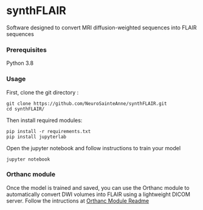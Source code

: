 # synthFLAIR
Software designed to convert MRI diffusion-weighted sequences into FLAIR sequences

### Prerequisites
Python 3.8

### Usage
First, clone the git directory :

```
git clone https://github.com/NeuroSainteAnne/synthFLAIR.git
cd synthFLAIR/
```

Then install required modules:

```
pip install -r requirements.txt
pip install jupyterlab
```

Open the jupyter notebook and follow instructions to train your model

```
jupyter notebook
```


### Orthanc module

Once the model is trained and saved, you can use the Orthanc module to automatically convert DWI volumes into FLAIR using a lightweight DICOM server.
Follow the intructions at [Orthanc Module Readme](orthanc_module/README.md)
